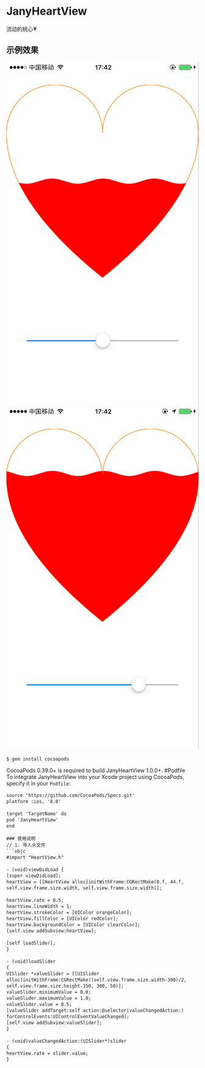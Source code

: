 # JanyHeartView
流动的桃心💗
## 示例效果
![coderYJ](1.png)<br/>
![coderYJ](2.png)<br/>
```
$ gem install cocoapods
``` 
CocoaPods 0.39.0+ is required to build JanyHeartView 1.0.0+.
#Podfile</br>
To integrate JanyHeartView into your Xcode project using CocoaPods, specify it in your `Podfile`:
```
source 'https://github.com/CocoaPods/Specs.git'
platform :ios, '8.0'

target 'TargetName' do
pod 'JanyHeartView'
end

### 使用说明
// 1. 导入头文件
```objc
#import "HeartView.h"

- (void)viewDidLoad {
[super viewDidLoad];
heartView = [[HeartView alloc]initWithFrame:CGRectMake(0.f, 44.f, self.view.frame.size.width, self.view.frame.size.width)];

heartView.rate = 0.5;
heartView.lineWidth = 1;
heartView.strokeColor = [UIColor orangeColor];
heartView.fillColor = [UIColor redColor];
heartView.backgroundColor = [UIColor clearColor];
[self.view addSubview:heartView];

[self loadSlider];
}

- (void)loadSlider
{
UISlider *valueSlider = [[UISlider alloc]initWithFrame:CGRectMake((self.view.frame.size.width-300)/2, self.view.frame.size.height-150, 300, 50)];
valueSlider.minimumValue = 0.0;
valueSlider.maximumValue = 1.0;
valueSlider.value = 0.5;
[valueSlider addTarget:self action:@selector(valueChangedAction:) forControlEvents:UIControlEventValueChanged];
[self.view addSubview:valueSlider];
}

- (void)valueChangedAction:(UISlider*)slider
{
heartView.rate = slider.value;
}
```
